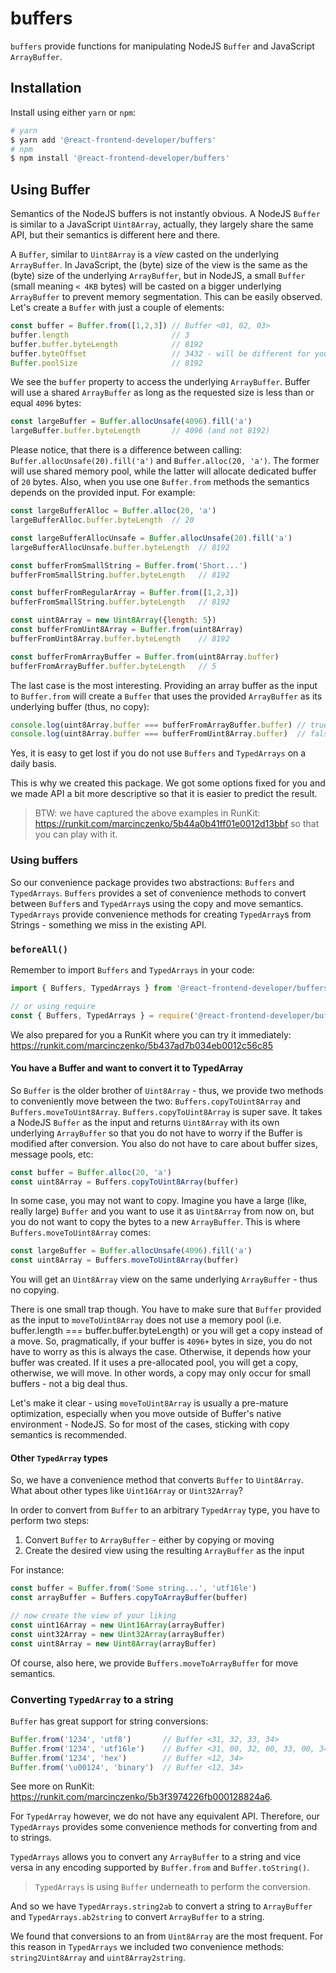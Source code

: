 # buffers

`buffers` provide functions for manipulating NodeJS `Buffer` and JavaScript `ArrayBuffer`.

## Installation

Install using either `yarn` or `npm`:

```bash
# yarn
$ yarn add '@react-frontend-developer/buffers'
# npm
$ npm install '@react-frontend-developer/buffers'
```

## Using Buffer

Semantics of the NodeJS buffers is not instantly obvious. A NodeJS `Buffer` is similar to a JavaScript
`Uint8Array`, actually, they largely share the same API, but their semantics is different here and there.

A `Buffer`, similar to `Uint8Array` is a *view* casted on the underlying `ArrayBuffer`. In JavaScript, the (byte) size of the view is the same as the (byte) size of the underlying `ArrayBuffer`, but in NodeJS, a small `Buffer` (small meaning `< 4KB` bytes) will be casted on a bigger underlying `ArrayBuffer` to prevent memory segmentation. This can be easily observed. Let's create a `Buffer` with just a couple of elements:

```javascript
const buffer = Buffer.from([1,2,3]) // Buffer <01, 02, 03>
buffer.length                       // 3
buffer.buffer.byteLength            // 8192
buffer.byteOffset                   // 3432 - will be different for you
Buffer.poolSize                     // 8192
```

We see the `buffer` property to access the underlying `ArrayBuffer`. Buffer will use a shared `ArrayBuffer` as long as the requested size is less than or equal `4096` bytes:

```javascript
const largeBuffer = Buffer.allocUnsafe(4096).fill('a')
largeBuffer.buffer.byteLength       // 4096 (and not 8192)
```

Please notice, that there is a difference between calling: `Buffer.allocUnsafe(20).fill('a')` and `Buffer.alloc(20, 'a')`. The former will use shared memory pool, while the latter will allocate dedicated
buffer of `20` bytes. Also, when you use one `Buffer.from` methods the semantics depends on the provided input. For example:

```javascript
const largeBufferAlloc = Buffer.alloc(20, 'a')
largeBufferAlloc.buffer.byteLength  // 20

const largeBufferAllocUnsafe = Buffer.allocUnsafe(20).fill('a')
largeBufferAllocUnsafe.buffer.byteLength  // 8192

const bufferFromSmallString = Buffer.from('Short...')
bufferFromSmallString.buffer.byteLength   // 8192

const bufferFromRegularArray = Buffer.from([1,2,3])
bufferFromSmallString.buffer.byteLength   // 8192

const uint8Array = new Uint8Array({length: 5})
const bufferFromUint8Array = Buffer.from(uint8Array)
bufferFromUint8Array.buffer.byteLength    // 8192

const bufferFromArrayBuffer = Buffer.from(uint8Array.buffer)
bufferFromArrayBuffer.buffer.byteLength   // 5
```

The last case is the most interesting. Providing an array buffer as the input to `Buffer.from` will create a `Buffer` that uses the provided `ArrayBuffer` as its underlying buffer (thus, no copy):

```javascript
console.log(uint8Array.buffer === bufferFromArrayBuffer.buffer) // true
console.log(uint8Array.buffer === bufferFromUint8Array.buffer)  // false
```

Yes, it is easy to get lost if you do not use `Buffers` and `TypedArrays` on a daily basis.

This is why we created this package. We got some options fixed for you and we made API a bit more descriptive so that it is easier to predict the result.

> BTW: we have captured the above examples in RunKit: https://runkit.com/marcinczenko/5b44a0b41ff01e0012d13bbf so that you can play with it.

### Using buffers

So our convenience package provides two abstractions: `Buffers` and `TypedArrays`. `Buffers` provides a set of convenience methods to convert between `Buffer`s and `TypedArray`s using the copy and move semantics. `TypedArrays` provide convenience methods for creating `TypedArray`s from Strings - something we miss in the existing API.

### `beforeAll()`

Remember to import `Buffers` and `TypedArrays` in your code:

```javascript
import { Buffers, TypedArrays } from '@react-frontend-developer/buffers'

// or using require
const { Buffers, TypedArrays } = require('@react-frontend-developer/buffers')
```

We also prepared for you a RunKit where you can try it immediately: https://runkit.com/marcinczenko/5b437ad7b034eb0012c56c85

#### You have a Buffer and want to convert it to TypedArray

So `Buffer` is the older brother of `Uint8Array` - thus, we provide two methods to conveniently move between the two: `Buffers.copyToUint8Array` and `Buffers.moveToUint8Array`. `Buffers.copyToUint8Array` is super save. It takes a NodeJS `Buffer` as the input and returns `Uint8Array` with its own underlying `ArrayBuffer` so that you do not have to worry if the Buffer is modified after conversion. You also do not have to care about buffer sizes, message pools, etc:

```javascript
const buffer = Buffer.alloc(20, 'a')
const uint8Array = Buffers.copyToUint8Array(buffer)
```

In some case, you may not want to copy. Imagine you have a large (like, really large) `Buffer` and you want to use it as `Uint8Array` from now on, but you do not want to copy the bytes to a new `ArrayBuffer`. This is where `Buffers.moveToUint8Array` comes:

```javascript
const largeBuffer = Buffer.allocUnsafe(4096).fill('a')
const uint8Array = Buffers.moveToUint8Array(buffer)
```

You will get an `Uint8Array` view on the same underlying `ArrayBuffer` - thus no copying.

There is one small trap though. You have to make sure that `Buffer` provided as the input to `moveToUint8Array` does not use a memory pool (i.e. buffer.length === buffer.buffer.byteLength) or you will get a copy instead of a move. So, pragmatically, if your buffer is `4096+` bytes in size, you do not have to worry as this is always the case. Otherwise, it depends how your buffer was created. If it uses a pre-allocated pool, you will get a copy, otherwise, we will move. In other words, a copy may only occur for small buffers - not a big deal thus.

Let's make it clear - using `moveToUint8Array` is usually a pre-mature optimization, especially when you move outside of Buffer's native environment - NodeJS. So for most of the cases, sticking with copy semantics is recommended.

#### Other `TypedArray` types

So, we have a convenience method that converts `Buffer` to `Uint8Array`. What about other types like `Uint16Array` or `Uint32Array`?

In order to convert from `Buffer` to an arbitrary `TypedArray` type, you have to perform two steps:

1. Convert `Buffer` to `ArrayBuffer` - either by copying or moving
2. Create the desired view using the resulting `ArrayBuffer` as the input

For instance:

```javascript
const buffer = Buffer.from('Some string...', 'utf16le')
const arrayBuffer = Buffers.copyToArrayBuffer(buffer)

// now create the view of your liking
const uint16Array = new Uint16Array(arrayBuffer)
const uint32Array = new Uint32Array(arrayBuffer)
const uint8Array = new Uint8Array(arrayBuffer)
```

Of course, also here, we provide `Buffers.moveToArrayBuffer` for move semantics.

### Converting `TypedArray` to a string

`Buffer` has great support for string conversions:

```javascript
Buffer.from('1234', 'utf8')       // Buffer <31, 32, 33, 34>
Buffer.from('1234', 'utf16le')    // Buffer <31, 00, 32, 00, 33, 00, 34, 00>
Buffer.from('1234', 'hex')        // Buffer <12, 34>
Buffer.from('\u00124', 'binary')  // Buffer <12, 34>
```

See more on RunKit: https://runkit.com/marcinczenko/5b3f3974226fb000128824a6.

For `TypedArray` however, we do not have any equivalent API. Therefore, our `TypedArrays` provides some convenience methods for converting from and to strings.

`TypedArrays` allows you to convert any `ArrayBuffer` to a string and vice versa in any encoding supported by `Buffer.from` and `Buffer.toString()`.

> `TypedArrays` is using `Buffer` underneath to perform the conversion.

And so we have `TypedArrays.string2ab` to convert a string to `ArrayBuffer` and `TypedArrays.ab2string` to convert `ArrayBuffer` to a string.

We found that conversions to an from `Uint8Array` are the most frequent. For this reason in `TypedArrays` we included two convenience methods: `string2Uint8Array` and `uint8Array2string`.
